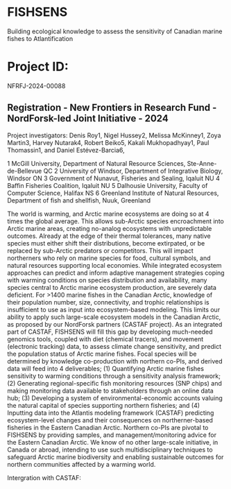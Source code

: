 # FISHSENS
Building ecological knowledge to assess the sensitivity of Canadian marine fishes to Atlantification

# Project ID: 
NFRFJ-2024-00088

## Registration - New Frontiers in Research Fund - NordForsk-led Joint Initiative - 2024

Project investigators: Denis Roy1, Nigel Hussey2, Melissa McKinney1, Zoya Martin3, Harvey Nutarak4, Robert Beiko5, Kakali Mukhopadhyay1, Paul Thomassin1, and Daniel Estévez-Barcia6,  

1 McGill University, Department of Natural Resource Sciences, Ste-Anne-de-Bellevue QC
2 University of Windsor, Department of Integrative Biology, Windsor ON
3 Government of Nunavut, Fisheries and Sealing, Iqaluit NU 
4 Baffin Fisheries Coalition, Iqaluit NU
5 Dalhousie University, Faculty of Computer Science, Halifax NS
6 Greenland Institute of Natural Resources, Department of fish and shellfish, Nuuk, Greenland

The world is warming, and Arctic marine ecosystems are doing so at 4 times the global average. This allows sub-Arctic species encroachment into Arctic marine areas, creating no-analog ecosystems with unpredictable outcomes. Already at the edge of their thermal tolerances, many native species must either shift their distributions, become extirpated, or be replaced by sub-Arctic predators or competitors. This will impact northerners who rely on marine species for food, cultural symbols, and natural resources supporting local economies. While integrated ecosystem approaches can predict and inform adaptive management strategies coping with warming conditions on species distribution and availability, many species central to Arctic marine ecosystem production, are severely data deficient. For >1400 marine fishes in the Canadian Arctic, knowledge of their population number, size, connectivity, and trophic relationships is insufficient to use as input into ecosystem-based modeling. This limits our ability to apply such large-scale ecosystem models in the Canadian Arctic, as proposed by our NordForsk partners (CASTAF project). As an integrated part of CASTAF, FISHSENS will fill this gap by developing much-needed genomics tools, coupled with diet (chemical tracers), and movement (electronic tracking) data, to assess climate change sensitivity, and predict the population status of Arctic marine fishes. Focal species will be determined by knowledge co-production with northern co-PIs, and derived data will feed into 4 deliverables; (1) Quantifying Arctic marine fishes sensitivity to warming conditions through a sensitivity analysis framework; (2) Generating regional-specific fish monitoring resources (SNP chips) and making monitoring data available to stakeholders through an online data hub; (3) Developing a system of environmental-economic accounts valuing the natural capital of species supporting northern fisheries; and (4) Inputting data into the Atlantis modeling framework (CASTAF) predicting ecosystem-level changes and their consequences on northerner-based fisheries in the Eastern Canadian Arctic. Northern co-PIs are pivotal to FISHSENS by providing samples, and management/monitoring advice for the Eastern Canadian Arctic. We know of no other large-scale initiative, in Canada or abroad, intending to use such multidisciplinary techniques to safeguard Arctic marine biodiversity and enabling sustainable outcomes for northern communities affected by a warming world.

Intergration with CASTAF:

